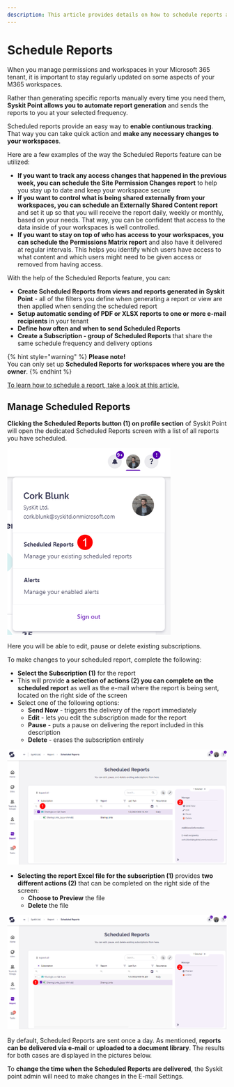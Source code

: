 ```yaml
---
description: This article provides details on how to schedule reports as a collaborator in Syskit Point. 
---
```


# Schedule Reports

When you manage permissions and workspaces in your Microsoft 365 tenant, it is important to stay regularly updated on some aspects of your M365 workspaces. 

Rather than generating specific reports manually every time you need them, **Syskit Point allows you to automate report generation** and sends the reports to you at your selected frequency.

Scheduled reports provide an easy way to **enable contiunous tracking**. That way you can take quick action and **make any necessary changes to your workspaces**. 

Here are a few examples of the way the Scheduled Reports feature can be utilized:
 * **If you want to track any access changes that happened in the previous week, you can schedule the Site Permission Changes report** to help you stay up to date and keep your workspace secure
 * **If you want to control what is being shared externally from your workspaces, you can schedule an Externally Shared Content report** and set it up so that you will receive the report daily, weekly or monthly, based on your needs. That way, you can be confident that access to the data inside of your workspaces is well controlled. 
 * **If you want to stay on top of who has access to your workspaces, you can schedule the Permissions Matrix report** and also have it delivered at regular intervals. This helps you identify which users have access to what content and which users might need to be given access or removed from having access. 


With the help of the Scheduled Reports feature, you can:

* **Create Scheduled Reports from views and reports generated in Syskit Point** - all of the filters you define when generating a report or view are then applied when sending the scheduled report
* **Setup automatic sending of PDF or XLSX reports to one or more e-mail recipients** in your tenant
* **Define how often and when to send Scheduled Reports**
* **Create a Subscription - group of Scheduled Reports** that share the same schedule frequency and delivery options

{% hint style="warning" %}
**Please note!**  
You can only set up **Scheduled Reports for workspaces where you are the owner**.
{% endhint %}

[To learn how to schedule a report, take a look at this article.](../../governance-and-automation/scheduled-reports.md#schedule-a-report)

## Manage Scheduled Reports

**Clicking the Scheduled Reports button (1) on profile section** of Syskit Point will open the dedicated Scheduled Reports screen with a list of all reports you have scheduled. 

![Scheduled Reports - Profile](../../.gitbook/assets/schedule-reports-profile.png)

Here you will be able to edit, pause or delete existing subscriptions. 

To make changes to your scheduled report, complete the following:

* **Select the Subscription (1)** for the report
* This will provide **a selection of actions (2) you can complete on the scheduled report** as well as the e-mail where the report is being sent, located on the right side of the screen
* Select one of the following options: 
  * **Send Now** - triggers the delivery of the report immediately
  * **Edit** - lets you edit the subscription made for the report
  * **Pause** - puts a pause on delivering the report included in this description
  * **Delete** - erases the subscription entirely

![Managing Scheduled Reports - Subscription](../../.gitbook/assets/schedule-reports-manage-subscription.png)

* **Selecting the report Excel file for the subscription (1)** provides **two different actions (2)** that can be completed on the right side of the screen:
  * **Choose to Preview** the file
  * **Delete** the file

![Managing Scheduled Reports - Report](../../.gitbook/assets/schedule-reports-manage-report.png)

By default, Scheduled Reports are sent once a day. As mentioned, **reports can be delivered via e-mail** or **uploaded to a document library**. The results for both cases are displayed in the pictures below.

To **change the time when the Scheduled Reports are delivered**, the Syskit point admin will need to make changes in the E-mail Settings.